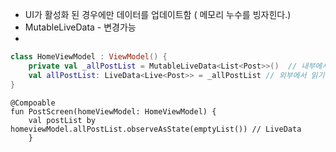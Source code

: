 
- UI가 활성화 된 경우에만 데이터를 업데이트함 ( 메모리 누수를 빙자힌다.)
- MutableLiveData - 변경가능 
- 
```kotlin
class HomeViewModel : ViewModel() {
	private val _allPostList = MutableLiveData<List<Post>>()  // 내부에서 변경
	val allPostList: LiveData<Live<Post>> = _allPostList // 외부에서 읽기전용 
}
```


```
@Compoable
fun PostScreen(homeViewModel: HomeViewModel) {
	val postList by homeviewModel.allPostList.observeAsState(emptyList()) // LiveData
	}
```


